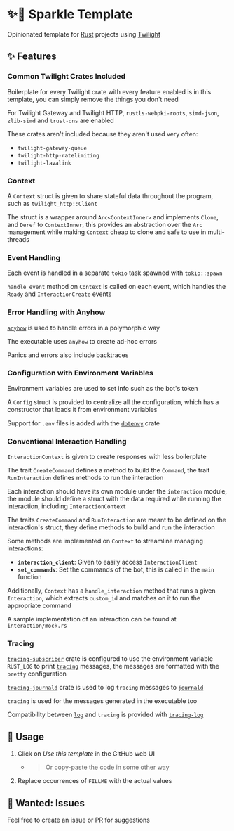 # ✨📄 Sparkle Template

Opinionated template for [Rust](https://www.rust-lang.org) projects using [Twilight](https://api.twilight.rs)

## ✨ Features

### Common Twilight Crates Included

Boilerplate for every Twilight crate with every feature enabled is in this template, you can simply remove the things
you don't need

For Twilight Gateway and Twilight HTTP, `rustls-webpki-roots`, `simd-json`, `zlib-simd` and `trust-dns` are enabled

These crates aren't included because they aren't used very often:

- `twilight-gateway-queue`
- `twilight-http-ratelimiting`
- `twilight-lavalink`

### Context

A `Context` struct is given to share stateful data throughout the program, such as `twilight_http::Client`

The struct is a wrapper around `Arc<ContextInner>` and implements `Clone`, and `Deref` to `ContextInner`, this provides
an abstraction over the `Arc` management while making `Context` cheap to clone and safe to use in multi-threads

### Event Handling

Each event is handled in a separate `tokio` task spawned with `tokio::spawn`

`handle_event` method on `Context` is called on each event, which handles the `Ready` and `InteractionCreate` events

### Error Handling with Anyhow

[`anyhow`](https://docs.rs/anyhow) is used to handle errors in a polymorphic way

The executable uses `anyhow` to create ad-hoc errors

Panics and errors also include backtraces

### Configuration with Environment Variables

Environment variables are used to set info such as the bot's token

A `Config` struct is provided to centralize all the configuration, which has a constructor that loads it from
environment variables

Support for `.env` files is added with the [`dotenvy`](https://docs.rs/dotenvy) crate

### Conventional Interaction Handling

`InteractionContext` is given to create responses with less boilerplate

The trait `CreateCommand` defines a method to build the `Command`, the trait `RunInteraction` defines methods to run the
interaction

Each interaction should have its own module under the `interaction` module, the module should define a struct with the
data required while running the interaction, including `InteractionContext`

The traits `CreateCommand` and `RunInteraction` are meant to be defined on the interaction's struct, they define methods
to build and run the interaction

Some methods are implemented on `Context` to streamline managing interactions:

- **`interaction_client`**: Given to easily access `InteractionClient`
- **`set_commands`**: Set the commands of the bot, this is called in the `main` function

Additionally, `Context` has a `handle_interaction` method that runs a given `Interaction`, which extracts `custom_id`
and matches on it to run the appropriate command

A sample implementation of an interaction can be found at `interaction/mock.rs`

### Tracing

[`tracing-subscriber`](https://docs.rs/tracing-subscriber) crate is configured to use the environment
variable `RUST_LOG` to print [`tracing`](https://docs.rs/tracing) messages, the messages are formatted with the `pretty`
configuration

[`tracing-journald`](https://docs.rs/tracing-journald) crate is used to log `tracing` messages
to [`journald`](https://www.freedesktop.org/software/systemd/man/latest/systemd-journald)

`tracing` is used for the messages generated in the executable too

Compatibility between [`log`](https://docs.rs/log) and `tracing` is provided
with [`tracing-log`](https://docs.rs/tracing-log)

## 🤔 Usage

1. Click on _Use this template_ in the GitHub web UI
    - > Or copy-paste the code in some other way
2. Replace occurrences of `FILLME` with the actual values

## 🙋 Wanted: Issues

Feel free to create an issue or PR for suggestions
